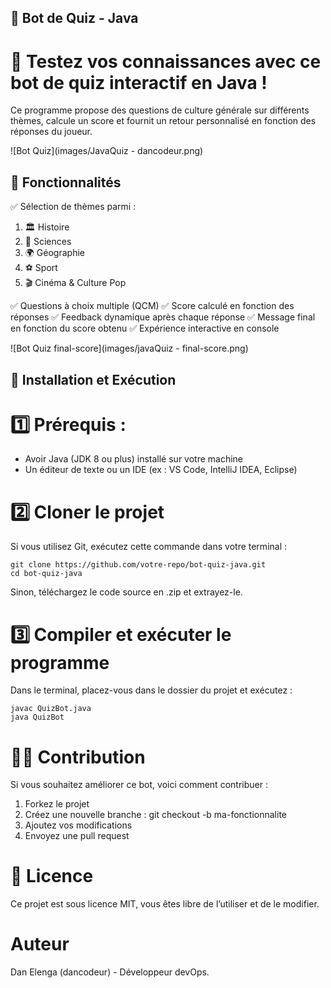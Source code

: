 ## 📌 Bot de Quiz - Java

# 🧠 Testez vos connaissances avec ce bot de quiz interactif en Java !
Ce programme propose des questions de culture générale sur différents thèmes, 
calcule un score et fournit un retour personnalisé en fonction des réponses du joueur.

![Bot Quiz](images/JavaQuiz - dancodeur.png)

## 📖 Fonctionnalités

✅ Sélection de thèmes parmi :

1. 🏛 Histoire
2. 🔬 Sciences
3. 🌍 Géographie
4. ⚽ Sport
5. 🎬 Cinéma & Culture Pop

✅ Questions à choix multiple (QCM)
✅ Score calculé en fonction des réponses
✅ Feedback dynamique après chaque réponse
✅ Message final en fonction du score obtenu
✅ Expérience interactive en console

![Bot Quiz final-score](images/javaQuiz - final-score.png)

## 🚀 Installation et Exécution

# 1️⃣ Prérequis :
- Avoir Java (JDK 8 ou plus) installé sur votre machine 
- Un éditeur de texte ou un IDE (ex : VS Code, IntelliJ IDEA, Eclipse)
# 2️⃣ Cloner le projet
Si vous utilisez Git, exécutez cette commande dans votre terminal :

```shell
git clone https://github.com/votre-repo/bot-quiz-java.git
cd bot-quiz-java
```
Sinon, téléchargez le code source en .zip et extrayez-le.

# 3️⃣ Compiler et exécuter le programme
Dans le terminal, placez-vous dans le dossier du projet et exécutez :

```shell
javac QuizBot.java
java QuizBot
```
# 👨‍💻 Contribution
Si vous souhaitez améliorer ce bot, voici comment contribuer :

1. Forkez le projet
2. Créez une nouvelle branche : git checkout -b ma-fonctionnalite
3. Ajoutez vos modifications
4. Envoyez une pull request

# 📜 Licence
Ce projet est sous licence MIT, vous êtes libre de l’utiliser et de le modifier.

# Auteur
Dan Elenga (dancodeur) - Développeur devOps.

